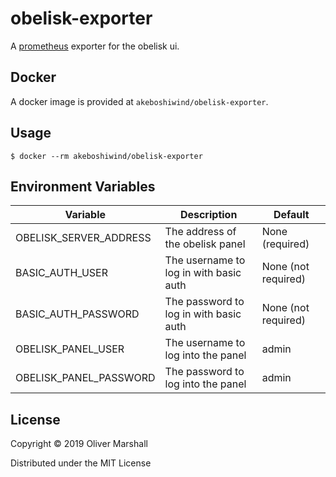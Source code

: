 # obelisk-exporter

A [prometheus](prometheus.io) exporter for the obelisk ui.

## Docker

A docker image is provided at `akeboshiwind/obelisk-exporter`.

## Usage

    $ docker --rm akeboshiwind/obelisk-exporter

## Environment Variables

Variable | Description | Default
-------- | ----------- | -------
OBELISK_SERVER_ADDRESS | The address of the obelisk panel | None (required)
BASIC_AUTH_USER | The username to log in with basic auth | None (not required)
BASIC_AUTH_PASSWORD | The password to log in with basic auth | None (not required)
OBELISK_PANEL_USER | The username to log into the panel | admin
OBELISK_PANEL_PASSWORD | The password to log into the panel | admin

## License

Copyright © 2019 Oliver Marshall

Distributed under the MIT License
